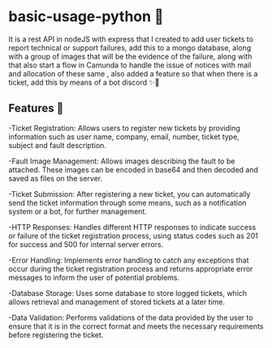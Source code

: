 
# basic-usage-python 🚀

It is a rest API in nodeJS with express that I created to add user tickets to report technical or support failures, add this to a mongo database, along with a group of images that will be the evidence of the failure, along with that also start a flow in Camunda to handle the issue of notices with mail and allocation of these same , also added a feature so that when there is a ticket, add this by means of a bot discord  ✨🌟


## Features 🌟

-Ticket Registration: Allows users to register new tickets by providing information such as user name, company, email, number, ticket type, subject and fault description.

-Fault Image Management: Allows images describing the fault to be attached. These images can be encoded in base64 and then decoded and saved as files on the server.

-Ticket Submission: After registering a new ticket, you can automatically send the ticket information through some means, such as a notification system or a bot, for further management.

-HTTP Responses: Handles different HTTP responses to indicate success or failure of the ticket registration process, using status codes such as 201 for success and 500 for internal server errors.

-Error Handling: Implements error handling to catch any exceptions that occur during the ticket registration process and returns appropriate error messages to inform the user of potential problems.

-Database Storage: Uses some database to store logged tickets, which allows retrieval and management of stored tickets at a later time.

-Data Validation: Performs validations of the data provided by the user to ensure that it is in the correct format and meets the necessary requirements before registering the ticket.